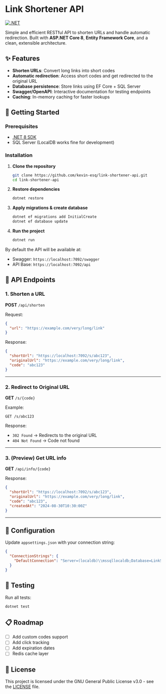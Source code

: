 # Link Shortener API

[![.NET](https://img.shields.io/badge/.NET-8.0+-512BD4?logo=dotnet)](https://dotnet.microsoft.com/)

Simple and efficient RESTful API to shorten URLs and handle automatic redirection.
Built with **ASP.NET Core 8**, **Entity Framework Core**, and a clean, extensible architecture.

## ✨ Features

- **Shorten URLs**: Convert long links into short codes
- **Automatic redirection**: Access short codes and get redirected to the original URL
- **Database persistence**: Store links using EF Core + SQL Server
- **Swagger/OpenAPI**: Interactive documentation for testing endpoints
- **Caching**: In-memory caching for faster lookups

## 🚀 Getting Started

### Prerequisites

- [.NET 8 SDK](https://dotnet.microsoft.com/download)
- SQL Server (LocalDB works fine for development)

### Installation

1. **Clone the repository**

   ```bash
   git clone https://github.com/kevin-esq/link-shortener-api.git
   cd link-shortener-api
   ```

2. **Restore dependencies**

   ```bash
   dotnet restore
   ```

3. **Apply migrations & create database**

   ```bash
   dotnet ef migrations add InitialCreate
   dotnet ef database update
   ```

4. **Run the project**

   ```bash
   dotnet run
   ```

By default the API will be available at:

- Swagger: `https://localhost:7092/swagger`
- API Base: `https://localhost:7092/api`

## 📖 API Endpoints

### 1. Shorten a URL

**POST** `/api/shorten`

Request:

```json
{
  "url": "https://example.com/very/long/link"
}
```

Response:

```json
{
  "shortUrl": "https://localhost:7092/s/abc123",
  "originalUrl": "https://example.com/very/long/link",
  "code": "abc123"
}
```

---

### 2. Redirect to Original URL

**GET** `/s/{code}`

Example:

```http
GET /s/abc123
```

Response:

- `302 Found` → Redirects to the original URL
- `404 Not Found` → Code not found

---

### 3. (Preview) Get URL info

**GET** `/api/info/{code}`

Response:

```json
{
  "shortUrl": "https://localhost:7092/s/abc123",
  "originalUrl": "https://example.com/very/long/link",
  "code": "abc123",
  "createdAt": "2024-08-30T10:30:00Z"
}
```

---

## 🔧 Configuration

Update `appsettings.json` with your connection string:

```json
{
  "ConnectionStrings": {
    "DefaultConnection": "Server=(localdb)\\mssqllocaldb;Database=LinkShortenerDb;Trusted_Connection=True;"
  }
}
```

## 🧪 Testing

Run all tests:

```bash
dotnet test
```

## 📋 Roadmap

- [ ] Add custom codes support
- [ ] Add click tracking
- [ ] Add expiration dates
- [ ] Redis cache layer

## 📄 License

This project is licensed under the GNU General Public License v3.0 - see the [LICENSE](LICENSE) file.
